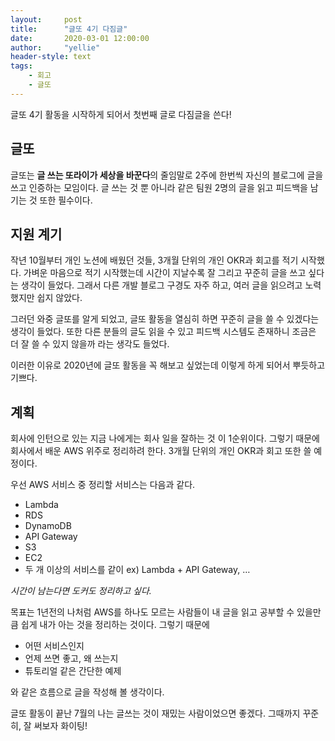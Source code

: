 ```yaml
---
layout:     post
title:      "글또 4기 다짐글"
date:       2020-03-01 12:00:00
author:     "yellie"
header-style: text
tags:
    - 회고
    - 글또
---
```


글또 4기 활동을 시작하게 되어서 첫번째 글로 다짐글을 쓴다!

## 글또
글또는 **글 쓰는 또라이가 세상을 바꾼다**의 줄임말로 2주에 한번씩 자신의 블로그에 글을 쓰고 인증하는 모임이다. 글 쓰는 것 뿐 아니라 같은 팀원 2명의 글을 읽고 피드백을 남기는 것 또한 필수이다.

## 지원 계기
작년 10월부터 개인 노션에 배웠던 것들, 3개월 단위의 개인 OKR과 회고를 적기 시작했다. 가벼운 마음으로 적기 시작했는데 시간이 지날수록 잘 그리고 꾸준히 글을 쓰고 싶다는 생각이 들었다. 
그래서 다른 개발 블로그 구경도 자주 하고, 여러 글을 읽으려고 노력했지만 쉽지 않았다.

그러던 와중 글또를 알게 되었고, 글또 활동을 열심히 하면 꾸준히 글을 쓸 수 있겠다는 생각이 들었다. 또한 다른 분들의 글도 읽을 수 있고 피드백 시스템도 존재하니 조금은 더 잘 쓸 수 있지 않을까 라는 생각도 들었다.

이러한 이유로 2020년에 글또 활동을 꼭 해보고 싶었는데 이렇게 하게 되어서 뿌듯하고 기쁘다.

## 계획
회사에 인턴으로 있는 지금 나에게는 회사 일을 잘하는 것 이 1순위이다. 그렇기 때문에 회사에서 배운 AWS 위주로 정리하려 한다. 3개월 단위의 개인 OKR과 회고 또한 쓸 예정이다.

우선 AWS 서비스 중 정리할 서비스는 다음과 같다.
- Lambda
- RDS
- DynamoDB
- API Gateway
- S3
- EC2
- 두 개 이상의 서비스를 같이 ex) Lambda + API Gateway, …

*시간이 남는다면 도커도 정리하고 싶다.*

목표는 1년전의 나처럼 AWS를 하나도 모르는 사람들이 내 글을 읽고 공부할 수 있을만큼 쉽게 내가 아는 것을 정리하는 것이다. 그렇기 때문에

- 어떤 서비스인지
- 언제 쓰면 좋고, 왜 쓰는지
- 튜토리얼 같은 간단한 예제

와 같은 흐름으로 글을 작성해 볼 생각이다.

글또 활동이 끝난 7월의 나는 글쓰는 것이 재밌는 사람이었으면 좋겠다. 그때까지 꾸준히, 잘 써보자 화이팅!
